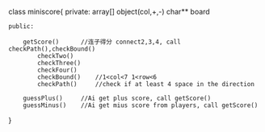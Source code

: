 class miniscore{
    private:
        array[] object(col,+,-)
        char** board

    public:    

        getScore()      //连子得分 connect2,3,4, call checkPath(),checkBound()
            checkTwo()
            checkThree()
            checkFour()
            checkBound()    //1<col<7 1<row<6
            checkPath()     //check if at least 4 space in the direction

        guessPlus()     //Ai get plus score, call getScore()
        guessMinus()    //Ai get mius score from players, call getScore()

}

